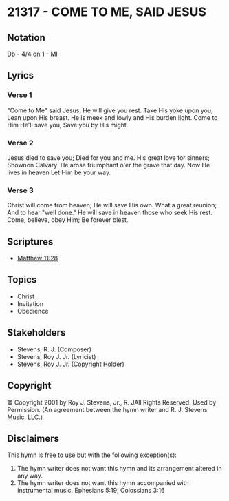 # 21317 - COME TO ME, SAID JESUS

## Notation

Db - 4/4 on 1 - MI

## Lyrics

### Verse 1

"Come to Me" said Jesus, He will give you rest.  Take His yoke upon you, Lean upon His breast.  He is meek and lowly and His burden light.  Come to Him He'll save you, Save you by His might.

### Verse 2

Jesus died to save you; Died for you and me. His great love for sinners; Shownon Calvary. He arose triumphant o'er the grave that day. Now He lives in heaven Let Him be your way. 

### Verse 3

Christ will come from heaven; He will save His own. What a great reunion; And to hear "well done." He will save in heaven those who seek His rest. Come, believe, obey Him; Be forever blest. 


## Scriptures

- [Matthew 11:28](https://www.biblegateway.com/passage/?search=Matthew%2011%3A28)

## Topics

- Christ
- Invitation
- Obedience

## Stakeholders

- Stevens, R. J. (Composer)
- Stevens, Roy J.  Jr. (Lyricist)
- Stevens, Roy J.  Jr. (Copyright Holder)

## Copyright

© Copyright 2001 by  Roy J. Stevens, Jr., R. JAll Rights Reserved. Used by Permission.
(An agreement between the hymn writer and R. J. Stevens Music, LLC.)

## Disclaimers

This hymn is free to use but with the following exception(s):
1. The hymn writer does not want this hymn and its arrangement altered in any way.
2. The hymn writer does not want this hymn accompanied with instrumental music.
Ephesians 5:19; Colossians 3:16

